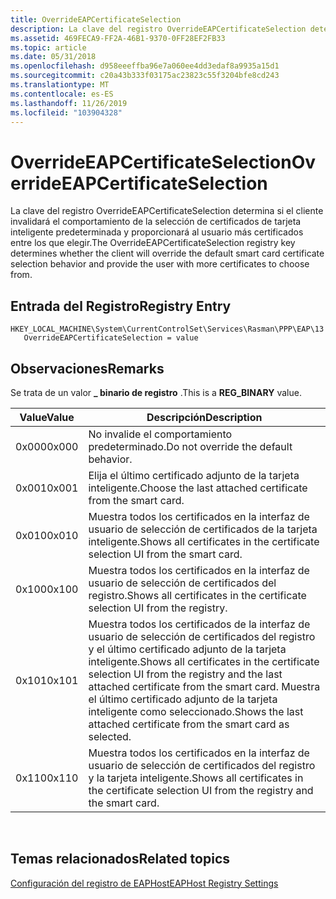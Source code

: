 ```yaml
---
title: OverrideEAPCertificateSelection
description: La clave del registro OverrideEAPCertificateSelection determina si el cliente invalidará el comportamiento de la selección de certificados de tarjeta inteligente predeterminada y proporcionará al usuario más certificados entre los que elegir.
ms.assetid: 469FECA9-FF2A-46B1-9370-0FF28EF2FB33
ms.topic: article
ms.date: 05/31/2018
ms.openlocfilehash: d958eeeffba96e7a060ee4dd3edaf8a9935a15d1
ms.sourcegitcommit: c20a43b333f03175ac23823c55f3204bfe8cd243
ms.translationtype: MT
ms.contentlocale: es-ES
ms.lasthandoff: 11/26/2019
ms.locfileid: "103904328"
---
```

# <a name="overrideeapcertificateselection"></a><span data-ttu-id="57523-103">OverrideEAPCertificateSelection</span><span class="sxs-lookup"><span data-stu-id="57523-103">OverrideEAPCertificateSelection</span></span>

<span data-ttu-id="57523-104">La clave del registro OverrideEAPCertificateSelection determina si el cliente invalidará el comportamiento de la selección de certificados de tarjeta inteligente predeterminada y proporcionará al usuario más certificados entre los que elegir.</span><span class="sxs-lookup"><span data-stu-id="57523-104">The OverrideEAPCertificateSelection registry key determines whether the client will override the default smart card certificate selection behavior and provide the user with more certificates to choose from.</span></span>

## <a name="registry-entry"></a><span data-ttu-id="57523-105">Entrada del Registro</span><span class="sxs-lookup"><span data-stu-id="57523-105">Registry Entry</span></span>

```
HKEY_LOCAL_MACHINE\System\CurrentControlSet\Services\Rasman\PPP\EAP\13
   OverrideEAPCertificateSelection = value
```

## <a name="remarks"></a><span data-ttu-id="57523-106">Observaciones</span><span class="sxs-lookup"><span data-stu-id="57523-106">Remarks</span></span>

<span data-ttu-id="57523-107">Se trata de un valor **\_ binario de registro** .</span><span class="sxs-lookup"><span data-stu-id="57523-107">This is a **REG\_BINARY** value.</span></span>



| <span data-ttu-id="57523-108">Value</span><span class="sxs-lookup"><span data-stu-id="57523-108">Value</span></span> | <span data-ttu-id="57523-109">Descripción</span><span class="sxs-lookup"><span data-stu-id="57523-109">Description</span></span>                                                                                                                                                                                          |
|-------|------------------------------------------------------------------------------------------------------------------------------------------------------------------------------------------------------|
| <span data-ttu-id="57523-110">0x000</span><span class="sxs-lookup"><span data-stu-id="57523-110">0x000</span></span> | <span data-ttu-id="57523-111">No invalide el comportamiento predeterminado.</span><span class="sxs-lookup"><span data-stu-id="57523-111">Do not override the default behavior.</span></span>                                                                                                                                                                |
| <span data-ttu-id="57523-112">0x001</span><span class="sxs-lookup"><span data-stu-id="57523-112">0x001</span></span> | <span data-ttu-id="57523-113">Elija el último certificado adjunto de la tarjeta inteligente.</span><span class="sxs-lookup"><span data-stu-id="57523-113">Choose the last attached certificate from the smart card.</span></span>                                                                                                                                            |
| <span data-ttu-id="57523-114">0x010</span><span class="sxs-lookup"><span data-stu-id="57523-114">0x010</span></span> | <span data-ttu-id="57523-115">Muestra todos los certificados en la interfaz de usuario de selección de certificados de la tarjeta inteligente.</span><span class="sxs-lookup"><span data-stu-id="57523-115">Shows all certificates in the certificate selection UI from the smart card.</span></span>                                                                                                                          |
| <span data-ttu-id="57523-116">0x100</span><span class="sxs-lookup"><span data-stu-id="57523-116">0x100</span></span> | <span data-ttu-id="57523-117">Muestra todos los certificados en la interfaz de usuario de selección de certificados del registro.</span><span class="sxs-lookup"><span data-stu-id="57523-117">Shows all certificates in the certificate selection UI from the registry.</span></span>                                                                                                                            |
| <span data-ttu-id="57523-118">0x101</span><span class="sxs-lookup"><span data-stu-id="57523-118">0x101</span></span> | <span data-ttu-id="57523-119">Muestra todos los certificados de la interfaz de usuario de selección de certificados del registro y el último certificado adjunto de la tarjeta inteligente.</span><span class="sxs-lookup"><span data-stu-id="57523-119">Shows all certificates in the certificate selection UI from the registry and the last attached certificate from the smart card.</span></span> <span data-ttu-id="57523-120">Muestra el último certificado adjunto de la tarjeta inteligente como seleccionado.</span><span class="sxs-lookup"><span data-stu-id="57523-120">Shows the last attached certificate from the smart card as selected.</span></span> |
| <span data-ttu-id="57523-121">0x110</span><span class="sxs-lookup"><span data-stu-id="57523-121">0x110</span></span> | <span data-ttu-id="57523-122">Muestra todos los certificados en la interfaz de usuario de selección de certificados del registro y la tarjeta inteligente.</span><span class="sxs-lookup"><span data-stu-id="57523-122">Shows all certificates in the certificate selection UI from the registry and the smart card.</span></span>                                                                                                         |



 

## <a name="related-topics"></a><span data-ttu-id="57523-123">Temas relacionados</span><span class="sxs-lookup"><span data-stu-id="57523-123">Related topics</span></span>

<dl> <dt>

[<span data-ttu-id="57523-124">Configuración del registro de EAPHost</span><span class="sxs-lookup"><span data-stu-id="57523-124">EAPHost Registry Settings</span></span>](eaphost-registry-settings.md)
</dt> </dl>

 

 




